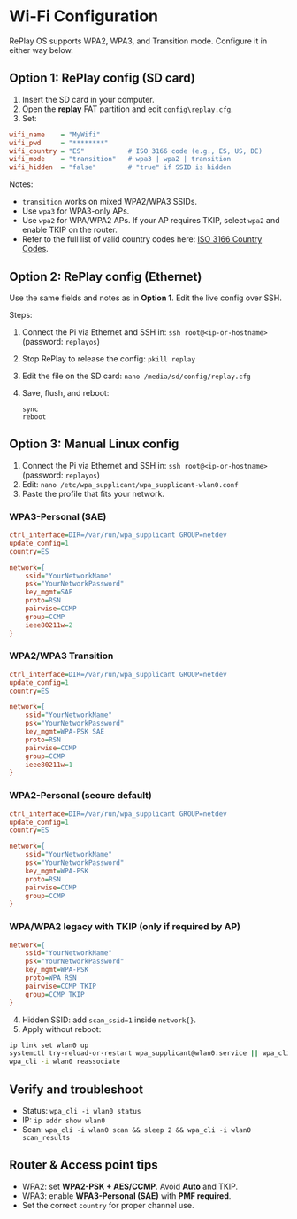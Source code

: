 # Wi-Fi Configuration

RePlay OS supports WPA2, WPA3, and Transition mode. Configure it in either way below.

## Option 1: RePlay config (SD card)

1. Insert the SD card in your computer.
2. Open the **replay** FAT partition and edit `config\replay.cfg`.
3. Set:

```cfg
wifi_name    = "MyWifi"
wifi_pwd     = "********"
wifi_country = "ES"           # ISO 3166 code (e.g., ES, US, DE)
wifi_mode    = "transition"   # wpa3 | wpa2 | transition
wifi_hidden  = "false"        # "true" if SSID is hidden
```

Notes:

* `transition` works on mixed WPA2/WPA3 SSIDs.
* Use `wpa3` for WPA3-only APs.
* Use `wpa2` for WPA/WPA2 APs. If your AP requires TKIP, select `wpa2` and enable TKIP on the router.
* Refer to the full list of valid country codes here: [ISO 3166 Country Codes](https://en.wikipedia.org/wiki/List_of_ISO_3166_country_codes).

## Option 2: RePlay config (Ethernet)

Use the same fields and notes as in **Option 1**. Edit the live config over SSH.

Steps:

1. Connect the Pi via Ethernet and SSH in: `ssh root@<ip-or-hostname>`  (password: `replayos`)
2. Stop RePlay to release the config: `pkill replay`
3. Edit the file on the SD card: `nano /media/sd/config/replay.cfg`
4. Save, flush, and reboot:

   ```
   sync
   reboot
   ```

## Option 3: Manual Linux config

1. Connect the Pi via Ethernet and SSH in: `ssh root@<ip-or-hostname>`  (password: `replayos`)
2. Edit: `nano /etc/wpa_supplicant/wpa_supplicant-wlan0.conf`
3. Paste the profile that fits your network.

### WPA3-Personal (SAE)

```cfg
ctrl_interface=DIR=/var/run/wpa_supplicant GROUP=netdev
update_config=1
country=ES

network={
    ssid="YourNetworkName"
    psk="YourNetworkPassword"
    key_mgmt=SAE
    proto=RSN
    pairwise=CCMP
    group=CCMP
    ieee80211w=2
}
```

### WPA2/WPA3 Transition

```cfg
ctrl_interface=DIR=/var/run/wpa_supplicant GROUP=netdev
update_config=1
country=ES

network={
    ssid="YourNetworkName"
    psk="YourNetworkPassword"
    key_mgmt=WPA-PSK SAE
    proto=RSN
    pairwise=CCMP
    group=CCMP
    ieee80211w=1
}
```

### WPA2-Personal (secure default)

```cfg
ctrl_interface=DIR=/var/run/wpa_supplicant GROUP=netdev
update_config=1
country=ES

network={
    ssid="YourNetworkName"
    psk="YourNetworkPassword"
    key_mgmt=WPA-PSK
    proto=RSN
    pairwise=CCMP
    group=CCMP
}
```

### WPA/WPA2 legacy with TKIP (only if required by AP)

```cfg
network={
    ssid="YourNetworkName"
    psk="YourNetworkPassword"
    key_mgmt=WPA-PSK
    proto=WPA RSN
    pairwise=CCMP TKIP
    group=CCMP TKIP
}
```

4. Hidden SSID: add `scan_ssid=1` inside `network{}`.
5. Apply without reboot:

```sh
ip link set wlan0 up
systemctl try-reload-or-restart wpa_supplicant@wlan0.service || wpa_cli -i wlan0 reconfigure
wpa_cli -i wlan0 reassociate
```

## Verify and troubleshoot

* Status: `wpa_cli -i wlan0 status`
* IP: `ip addr show wlan0`
* Scan: `wpa_cli -i wlan0 scan && sleep 2 && wpa_cli -i wlan0 scan_results`

## Router & Access point tips

* WPA2: set **WPA2-PSK + AES/CCMP**. Avoid **Auto** and TKIP.
* WPA3: enable **WPA3-Personal (SAE)** with **PMF required**.
* Set the correct `country` for proper channel use.
